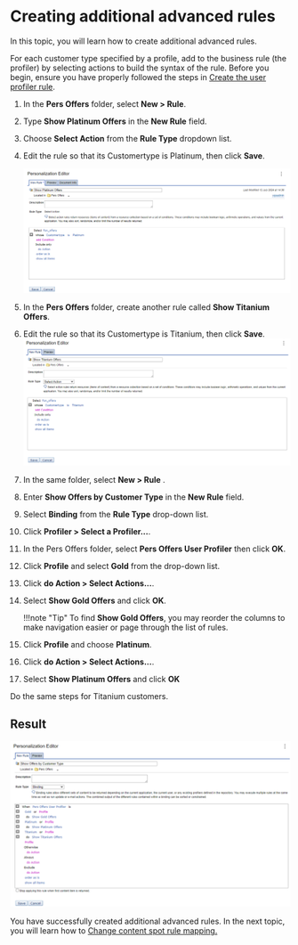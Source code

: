 # Creating additional advanced rules

In this topic, you will learn how to create additional advanced rules.

For each customer type specified by a profile, add to the business rule (the profiler) by selecting actions to build the syntax of the rule. Before you begin, ensure you have properly followed the steps in [Create the user profiler rule](pzn_demo_create_user_profiler_rule.md#).


1. In the **Pers Offers** folder, select **New > Rule**.  

2. Type **Show Platinum Offers** in the **New Rule** field.  

3. Choose **Select Action** from the **Rule Type** dropdown list.  

4. Edit the rule so that its Customertype is Platinum, then click **Save**.  

    ![Show Platinium Offers Rule](./images/show_platinium_offer_rule.png)  

5. In the **Pers Offers** folder, create another rule called **Show Titanium Offers**. 
6. Edit the rule so that its Customertype is Titanium, then click **Save**.
    ![Show Titanium Offers Rule](./images/show_titanium_offers_rule.png)  

6. In the same folder, select **New > Rule** .

7. Enter **Show Offers by Customer Type** in the **New Rule** field.  

8. Select **Binding** from the **Rule Type** drop-down list.  

9. Click **Profiler > Select a Profiler...**.  

10. In the Pers Offers folder, select **Pers Offers User Profiler** then click **OK**.  

11. Click **Profile** and select **Gold** from the drop-down list.  

12. Click **do Action > Select Actions...**.  

13. Select **Show Gold Offers** and click **OK**.  

    !!!note "Tip"
        To find **Show Gold Offers**, you may reorder the columns to make navigation easier or page through the list of rules.

14. Click **Profile** and choose **Platinum**.  

15. Click **do Action > Select Actions...**.  

16. Select **Show Platinum Offers** and click **OK**

Do the same steps for Titanium customers.  

## Result

![Show offers by customer type](./images/show_offers_by_customer_type_rule.png)

You have successfully created additional advanced rules. In the next topic, you will learn how to [Change content spot rule mapping.](./pzn_demo_change_content_spot_rule_mapping.md)
